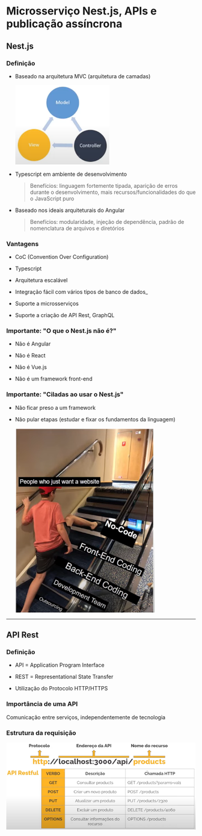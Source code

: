 # Microsserviço Nest.js, APIs e publicação assíncrona

## Nest.js

### Definição

* Baseado na arquitetura MVC (arquitetura de camadas)

  ![](./assets/arquitetura-nest.png)

* Typescript em ambiente de desenvolvimento

  > Benefícios: linguagem fortemente tipada, aparição de erros durante o desenvolvimento, mais recursos/funcionalidades do que o JavaScript puro

* Baseado nos ideais arquiteturais do Angular

  > Benefícios: modularidade, injeção de dependência, padrão de nomenclatura de arquivos e diretórios

### Vantagens

* CoC (Convention Over Configuration)

* Typescript

* Arquitetura escalável

* Integração fácil com vários tipos de banco de dados_

* Suporte a microsserviços

* Suporte a criação de API Rest, GraphQL

### Importante: "O que o Nest.js não é?"

* Não é Angular

* Não é React

* Não é Vue.js

* Não é um framework front-end

### Importante: "Ciladas ao usar o Nest.js"

* Não ficar preso a um framework

* Não pular etapas (estudar e fixar os fundamentos da linguagem)

  ![](./assets/nao-pular-etapas.png)

---

## API Rest

### Definição

* API = Application Program Interface

* REST = Representational State Transfer

* Utilização do Protocolo HTTP/HTTPS

### Importância de uma API

Comunicação entre serviços, independentemente de tecnologia

### Estrutura da requisição

![](./assets/representacao-estrutura-requisicao.png)